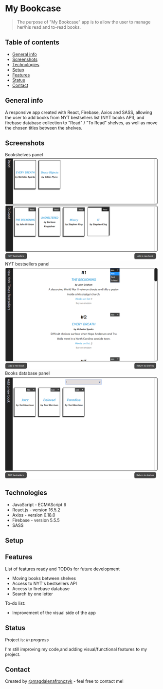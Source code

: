 # My Bookcase
>The purpose of "My Bookcase" app is to allow the user to manage her/his read and to-read books.

## Table of contents
* [General info](#general-info)
* [Screenshots](#screenshots)
* [Technologies](#technologies)
* [Setup](#setup)
* [Features](#features)
* [Status](#status)
* [Contact](#contact)

## General info
A responsive app created with React, Firebase, Axios and SASS,
allowing the user to add books from NYT bestsellers list (NYT
books API), and firebase database collection to "Read" / "To
Read" shelves, as well as move the chosen titles between the
shelves.

## Screenshots
Bookshelves panel
![Example screenshot](./src/img/screenshot1.png)
NYT bestsellers panel
![Example screenshot](./src/img/screenshot2.png)
Books database panel
![Example screenshot](./src/img/screenshot3.png)

## Technologies
* JavaScript - ECMAScript 6
* React.js - version 16.5.2
* Axios - version 0.18.0
* Firebase - version 5.5.5
* SASS

## Setup


## Features
List of features ready and TODOs for future development
* Moving books between shelves
* Access to NYT's bestsellers API
* Access to firebase database
* Search by one letter

To-do list:
* Improvement of the visual side of the app

## Status
Project is: _in progress_

I'm still improving my code,and adding visual/functional features to my project.


## Contact
Created by [@magdalenafronczyk](https://www.linkedin.com/in/magdalena-fronczyk-734685166/) - feel free to contact me!